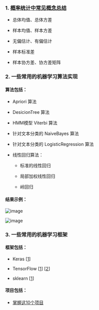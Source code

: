 ### 1. [概率统计中常见概念总结](./math_notes/README.md)

* 总体均值、总体方差

* 样本均值、样本方差

* 无偏估计、有偏估计

* 样本标准差

* 样本协方差、协方差矩阵

### 2. 一些常用的机器学习算法实现

#### 算法包括：

* Apriori 算法

* DesicionTree 算法

* HMM模型 Viterbi 算法

* 针对文本分类的 NaiveBayes 算法

* 针对文本分类的 LogisticRegression 算法

* 线性回归算法：

	* 标准的线性回归
	
	* 局部加权线性回归
	
	* 岭回归

#### 结果示例：

![image](./algo_notes/LinearRegression/standRegresResults.png)

![image](./algo_notes/LinearRegression/lwlrResults.png)

### 3. 一些常用的机器学习框架

#### 框架包括：

* Keras [[1](./ml_notes/Keras/深度学习之Keras入门.md)]

* TensorFlow [[1](./ml_notes/TensorFlow/深度学习之TensorFlow环境搭建.md)] [[2](./ml_notes/TensorFlow/深度学习之TensorFlow入门.md)]

* sklearn [[1](./ml_notes/sklearn/sklearn使用总结.md)]

#### 项目包括：

* [掌握这10个项目](./ml_notes/Projects/掌握这10个项目.md)
